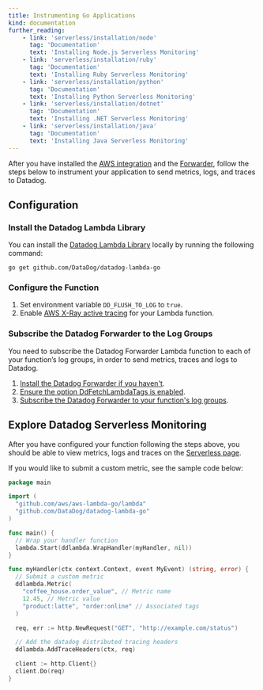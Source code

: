 ```yaml
---
title: Instrumenting Go Applications
kind: documentation
further_reading:
    - link: 'serverless/installation/node'
      tag: 'Documentation'
      text: 'Installing Node.js Serverless Monitoring'
    - link: 'serverless/installation/ruby'
      tag: 'Documentation'
      text: 'Installing Ruby Serverless Monitoring'
    - link: 'serverless/installation/python'
      tag: 'Documentation'
      text: 'Installing Python Serverless Monitoring'
    - link: 'serverless/installation/dotnet'
      tag: 'Documentation'
      text: 'Installing .NET Serverless Monitoring'
    - link: 'serverless/installation/java'
      tag: 'Documentation'
      text: 'Installing Java Serverless Monitoring'
---
```


After you have installed the [AWS integration][1] and the [Forwarder][2], follow the steps below to instrument your application to send metrics, logs, and traces to Datadog.

## Configuration

### Install the Datadog Lambda Library

You can install the [Datadog Lambda Library][3] locally by running the following command:

```
go get github.com/DataDog/datadog-lambda-go
```

### Configure the Function

1. Set environment variable `DD_FLUSH_TO_LOG` to `true`.
1. Enable [AWS X-Ray active tracing][4] for your Lambda function.

### Subscribe the Datadog Forwarder to the Log Groups

You need to subscribe the Datadog Forwarder Lambda function to each of your function’s log groups, in order to send metrics, traces and logs to Datadog.

1. [Install the Datadog Forwarder if you haven't][2].
2. [Ensure the option DdFetchLambdaTags is enabled][5].
3. [Subscribe the Datadog Forwarder to your function's log groups][6].

## Explore Datadog Serverless Monitoring

After you have configured your function following the steps above, you should be able to view metrics, logs and traces on the [Serverless page][7].

If you would like to submit a custom metric, see the sample code below:

```go
package main

import (
  "github.com/aws/aws-lambda-go/lambda"
  "github.com/DataDog/datadog-lambda-go"
)

func main() {
  // Wrap your handler function
  lambda.Start(ddlambda.WrapHandler(myHandler, nil))
}

func myHandler(ctx context.Context, event MyEvent) (string, error) {
  // Submit a custom metric
  ddlambda.Metric(
    "coffee_house.order_value", // Metric name
    12.45, // Metric value
    "product:latte", "order:online" // Associated tags
  )

  req, err := http.NewRequest("GET", "http://example.com/status")

  // Add the datadog distributed tracing headers
  ddlambda.AddTraceHeaders(ctx, req)

  client := http.Client{}
  client.Do(req)
}
```

[1]: /serverless/#1-install-the-cloud-integration
[2]: https://docs.datadoghq.com/serverless/forwarder/
[3]: https://github.com/DataDog/datadog-lambda-go
[4]: https://docs.aws.amazon.com/xray/latest/devguide/xray-services-lambda.html
[5]: https://docs.datadoghq.com/serverless/forwarder/#experimental-optional
[6]: https://docs.datadoghq.com/logs/guide/send-aws-services-logs-with-the-datadog-lambda-function/#collecting-logs-from-cloudwatch-log-group
[7]: https://app.datadoghq.com/functions
